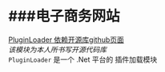 ###电子商务网站
================================
[PluginLoader 依赖开源库github页面](https://github.com/shby0527/PluginLoader)<br>
*该模块为本人所书写开源代码库*<br>
`PluginLoader` 是一个 .Net 平台的 插件加载模块
